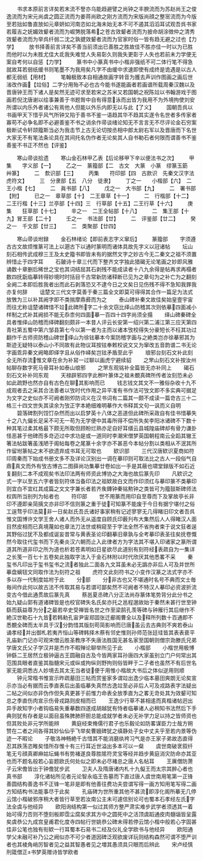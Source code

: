 <!-- { "loadSidebar": true } -->
　　书求本原前言详矣若末流不詧亦乌能趋避譬之尚钟之丰腴流而为苏赵尚王之俊逸流而为宋元尚虞之圆正流而为姜蒋尚欧之刚方流而为宋版尚顔之整宻流而为今版至若拙如鲁直放如元章妍如河南恣如北海未始无本不可不遏其滔滔耳试观吾呉书家若履吉之妩媚效颦者流而为崛勥脱落希之苍古效颦者流而为披命胡涂徴仲之清秀效颦者流而为举呉纤弱二沈之孰徤效颦者流而为官家时俗一皆有趋无避之过也【力学】
　　放书择善前言详矣不善当前须出已善胜之胜故佳不胜亦佳一时以为已胜而他时以为未胜尤佳大氐我失难觉人失易彰久则我失更彰于人失也若前未力学便无案自考何以自惩【力学】
　　篆书中小篆真书中小楷非强纸不可二体行笔不得急就故耳若弱纸缓书则笔墨不为我用矣凡字不由缓中求速即使有成终是诡遇是以古人都无弱纸【用材】
　　笔翰极致本自相通故画字转音为臒去声训作图画之画后世渻改作画【竝俗】二字分用殆不必也古今能书遂能画者若画谱所载周秦汉魏以及晋唐钟王而下诸人是矣然无迹可求至若宋之苏米又若国朝之祝陈竝以书翰游戏于图画若倪沈唐谢以绘事兼善于书题胷中自有得意泳而出皆为我用不为外境拘使刘安所谓以内乐外者诸公有焉他人但能以外乐内即无以与此【了义】
　　国朝吾呉以书画甲天下惜乎风气所钟又陷于善书不鉴一语趋其华不趋其实遂令名世者多传家者寡苟不必争名即不必避善鉴不书之诮余作帚谈绪论知无不言言无不尽评论金石穷案极断试令轩颉籀斯当必为我击节上古无论切按丞相中郎太尉右军以及晋唐而下名世大家无不有笔法条论具在其间托名伪作者无论矣其人自书勒石者何限而谓善书不鉴善鉴不书正不然也【评鉴】












　　寒山帚谈拾遗
　　寒山金石林甲乙表【后论移甲下辛以便法书之次】
　　甲集　　字义部【一】
　　乙之一　篆籀部【二　古文　大篆　小篆　缪篆玉筯　艸篆】
　　二　歀识部【三】
　　丙集　　符印部【四　古款识　先秦文汉字法　虎符文】
　　三　分隶部【五　八分　徒隶】
　　丁之一　　小楷部【六】　二王小楷【七】
　　二　眞书部【八】
　　戊之一　大书部【九】
　　二　署书部【附】
　　已之一　章草部【十】　二王章草【十一】
　　二　行楷部【十二】二王行楷【十三】兰亭部【十四】三　行草部【十五】二王行草【十六】
　　庚集　　狂草部【十七】
　　辛之一　二王全帖部【十八】
　　二　集王部【十九】冒王部【二十】
　　壬之一　书法部【廿】
　　二　评鉴部【廿二】
　　癸之一　千文部【廿三】
　　二　类聚部【廿四】












　　寒山帚谈坿録
　　金石林绪论【即前表志字义窜后】
　　篆籀部
　　字须遵古古文故烦惟篆可法上以遡古下以通时篆明而诸体具故先字义以冠诸帖
　　坛山刻石相传武成穆三王及太史籀书即皆未有的据然文字之妙古今无二秦文之祖不须置辨惜止于四字耳
　　石皷诗十章三代而下整齐文字独此猎碣无论笔画之妙即风雅诵数十章删后稀世之宝也其词结屈其石剥残不能成读者十八九余得是帖再求再榻者数四抚翫临摹转得妙境时时括目千古常新防诸释断已见为之章句为之补亡为之翻刻全阙二本即后胜我者出而此石剥落恐又不逮今日之文矣日见伤残不得不急知我罪我亦复何辞
　　诅楚文三代文字莫善于秦三篇全文即莫可得得其合作一篇足为法式放斆为三以补其阙字即不类揣摩鼎彛而为之
　　泰山碑补秦文故佳矣始皇壹宇宙而往尤称诅楚诸碑惜不竝此碑所字二十余文窃比绎山防稽其次则依摹四面减小样制之式补其阙损不能无忝柰何四面摹一百四十四字尚须全搨
　　绎山碑秦碑全具者惟绎山防稽而绎碑翻刻颇非一本昔人评云长安第一绍兴第二浦江第三应天第四青社第五蜀中第六邹县第七今以第一者为主而以诸本攷校得失分豪短长不枉其功过翻作千古师资防稽山碑世绎山为徐铉摹本今案防稽字画与之絶类岂亦徐摹邪其为斯迹无疑特以泰山小不同故有此物议耳按铉奉敕校说文又为窜改五音韵谱二书无论字画乖异秦文阙略即绎字且从俗作峄矣岂铉矛盾至此乎
　　琅邪台刻石文补此刻全无所存流惟文章在余为补冩一过聊以画虎宁避续貂
　　之罘山刻石文补按汝州帖聊存数字死马骨耳补如泰山琅邪
　　之罘东观铭补全篇皆无亦补同上
　　碣石刻石文补补同东观
　　天禄辟邪四字此栁叶篆体之祖未覩真碑所传者汝刻恐未必如此疏野也然亦自有古色在聊其影响而已
　　钱志钱文其文不一雅俗杂收十九不成观者去之采其合法善者以攷时代作用之异平准有书作法可攷文即不多实典可据足为文字之史似亦不可阙者刚夘防词义在汉书词有二篇其一颇不成读一篇竒古三十二格三十四文世失其读余为攷正字本絶细难明摹作大书释其文句一讽而义自明
　　碧落碑割列饾饤杂然而出以启梦英十八体之恶道但此碑所采政自有佳书惜摹失十之八九偏长足采不可无一苟为无学便中其毒所得不偿所失矣李阳冰诸碑不下数十种其笔过柔其格最下颇无所取但顾盼烂熟亦足自好耳缙云县城隍庙碑却有骨力谦卦怪恶甚于他碑而多竒迈过中求功是或一道同时李潮宋僧梦英国朝程南云全蹈其辙王箸法帖跋箸虽浅陋于阁帖每卷之尾篆十余字亦不甚恶今本帖分割以类相从不泯其所作留坿篆帖之末不欲遗弃成书耳无可取也
　　欵识部
　　三代汉唐欵识夏商如符印周秦而下始成书册文多不及详论汉别出一调在摹印则可取法比之古人一段俗气自鼎真文而外有攷古博古二图薛尚功集摹廿卷如出一手是其蔽也啸堂録版不如石近复翻刻二本不成观矣书法印法两有师资此博协之大海也故后篆先印
　　凡欵识之式一字以至五六字者皆刻符体当备印法之祖欵故白文而作印须红与摹印篆不类摹印则宜白不宜红其成篇之文文字兼长者若齐矦鏄钟秦铭勲钟之类皆可为籀鼓斯碑师法权舆所当别列为帖者也
　　符印部
　　世不用篆而用印自至尊而下及掌故亭长非印不遵即亲简摛文亦非印不信则篆之重于徒可知篆不能废于今日有据宁堪付之俗工逞骛乎印法莫非一日矣赵氏吾氏诸好事家稍有记述寥寥无几得睹旧印文者吾呉惟文国博许文学王舍人诸人而外无从遥度自顾氏印薮刋布大集然后人人得睹汉人面目然皮相而已真境蔑如也章法刀法世或稍窥至于字法全然不省拘者束于说文狂者逞其野俗过犹不及都成诞妄昔常与黄表圣论印翻摹旧章孰与全考摹印表圣往矣抚卷慨然今取往代玺书而下先秦炎汉六朝而止入此律者方为字法其不堪入印诸家之篆所谓道其所道非印之所为道也析若苍素明如日星欲尽此道别有刻符经表疏自为一集详之长笺一百七十五卷矣此独取字法入于金石林附以时代欣厌其他悉畧不采
　　秦玺书凡印出于玺书玺书之流者独此二面各九文耳虽未必无譌亦非后人可及并世所摹盘螭钮文同取作法为刻符之祖
　　虎符文此刻符书之小变作汉篆之法式字亦不多以存一代制度姑坿于此
　　分部
　　分非古也又不堪通时名号不典而文士毎毎间作此何以故古法不传取其易与若谓可鄙矣然不可阙者不特汉人摹印必资波折流变古今借此通贯故后篆先真
　　蔡邕夏丞碑八分正法尚存篆体笔势背分此分书之始九疑山郭有道诸碑皆是也校官碑失名氏矣亦托之邕程邈故始于秦然未甚行世至钟繇而蓺益尊为分之最若卒史受禅皆名世之作至梁鹄孔羡等碑与钟雁行其后继作不絶汉世勒石十九皆若韩勑孔宙尹宙郑固张迁郙阁曹全以及释所列数十百通即不悉覩全碑而太半具于汉分韵惜其版刻苟简影响而已唐虽云去古典则不爽若泰山诵孝经并出御札若夷齐恒山等碑韩择木蔡有邻史惟则孙师范张廷珪皆其表表裵平孔庙新门记亦可观宋僧云胜圣教序不失唐法胜国无甚名家至国朝则僧宗泐滕氏兄弟学唐文氏父子学汉并是杰作不暇殚论聊举所见于此
　　小楷部
　　小楷世用极博钟繇二王居然立极钟逼古王圆融自古及今皆两家耳孙唐四大家虽别立门户何常出其范围具眼者直鉴其脂髓宋元或纵或拘纵则野拘则俗皆畔于二子者也虽然不有后世名家无能洞悉古人妙境去其太无当者徒便于用惟小楷故大书后之体似逆用则顺
　　钟元常楷书惟宣示昨疏墓田三帖而赏鉴家多谓竝出逸少临本墓田爽朗无论矣宣示亦当必有据而云季直表后出虽临摹失真然古逸竝至必非后人可及戎路表字法疑出二帖之间似亦非伪作但失真更甚于前惟力命表全放季直为之畧无竒处其为效颦可知总之季直伤肉宣示伤骨戎路则皮相而已
　　王逸少行草不甚相逺而真楷诸帖迥出异手故知字小者钩临易失重摹数四遂成胡越犹有恃者临摹诸人必稍知书法然后下手典则犹有存者是以面目虽殊脾肺肝胆总能成就学者未必无补学力足以持之皆师资也但其败处非元学所能辨
　　黄庭经束脩儒行君子也乐毅论如防畧谋臣力士哉方朔赞在二者之间各得其妙仙仙乎飞举矣曹娥碑犹之缜静处子女中丈夫乎至若内景等伪迹一不暇论
　　子敬洛神畅絶千古惜其不能消磨纨袴习气是亦王家子弟故态直得忍其跌荡恣睢矣惜所存惟十有三行耳近世溢出多本可以一粲
　　虞世南破衺叙纤笔无亏顔真卿麻姑坛蝇书有势褚遂良尊胜隂符灵宝等经并趋步黄庭消灾防命亦其亚也而不题名般若心妄题欧氏何处似之即未必尽褚总之唐人名帖耳
　　王廙僧防萧子云宋儋皆出于钟儋犹步武
　　卫夫人及隋唐诸内札十九儗王而太宗其醉心者也真书部
　　淳化诸帖所见者元论智永临王告墓而下直过唐人虞世南用笔第一正锋善圆结构善逸书不正锋一笔非是即有他善往费功夫尝谓写得一画方知用笔写得二画方知结构书法能事尽于此矣
　　孔庙碑为世所重其他不甚流即淳化阁所摹无几停云馆小楷破邪序稍大者皆行草至若汝南公主未可遽信别论可也蜀本石孝经左氏字法全虞与他经异
　　欧阳询结构第一似过其师方整严肃实难步武学者须透其一着始可得力否则不堕刻板即霑尘腐矣求其方中之圆死中之活顶虞蹈通皮肉髓匘皆呈露矣虞恭公九成宫皇甫君化度寺四帖行世姚恭公碑未得若停云馆小楷中般若心字固甚佳非公笔也独有衔欵一行耳蜀本石易书二经及仪礼全学欧书与他经异
　　欧阳通学父未融可补乃公之阙似亦不可少者道因碑泛观欲废详玩则结构森然可谓不堕严训者也其棱角峭厉智者见之益其智愚者见之増其愚须具只眼而后辨此
　　宋卢经慎刑箴僧正书梦英赠诗皆学欧者
